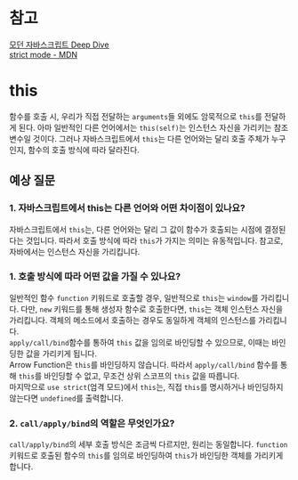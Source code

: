 # 참고
[모던 자바스크립트 Deep Dive](https://poiemaweb.com/js-this)  
[strict mode - MDN](https://developer.mozilla.org/ko/docs/Web/JavaScript/Reference/Strict_mode)

# this
함수를 호출 시, 우리가 직접 전달하는 `arguments`들 외에도 암묵적으로 `this`를 전달하게 된다. 아마 일반적인 다른 언어에서는 `this(self)`는 인스턴스 자신을 가리키는 참조 변수일 것이다. 그러나 자바스크립트에서 `this`는 다른 언어와는 달리 호출 주체가 누구인지, 함수의 호출 방식에 따라 달라진다.

## 예상 질문
### 1. 자바스크립트에서 this는 다른 언어와 어떤 차이점이 있나요?

자바스크립트에서 `this`는, 다른 언어와는 달리 그 값이 함수가 호출되는 시점에 결정된다는 것입니다. 따라서 호출 방식에 따라 `this`가 가지는 의미는 유동적입니다. 참고로, 자바에서는 인스턴스 자신을 가리킵니다.

### 1. 호출 방식에 따라 어떤 값을 가질 수 있나요?
일반적인 함수 `function` 키워드로 호출할 경우, 일반적으로 `this`는 `window`를 가리킵니다. 다만, `new` 키워드를 통해 생성자 함수로 호출한다면, `this`는 객체 인스턴스 자신을 가리킵니다. 객체의 메소드에서 호출하는 경우도 동일하게 객체의 인스턴스를 가리킵니다.  
`apply/call/bind`함수를 통하여 `this` 값을 임의로 바인딩할 수 있으므로, 이때는 바인딩한 값을 가리키게 됩니다.  
Arrow Function은 `this`를 바인딩하지 않습니다. 따라서 `apply/call/bind` 함수를 통해 `this`를 바인딩할 수 없고, 무조건 상위 스코프의 `this` 값을 따릅니다.  
마지막으로 `use strict`(엄격 모드)에서 `this`는, 직접 `this`를 명시하거나 바인딩하지 않는다면 `undefined`를 출력합니다.

### 2. `call/apply/bind`의 역할은 무엇인가요?
`call/apply/bind`의 세부 호출 방식은 조금씩 다르지만, 원리는 동일합니다. `function` 키워드로 호출된 함수의 `this`를 임의로 바인딩하여 `this`가 바인딩한 객체를 가리키게 합니다.

